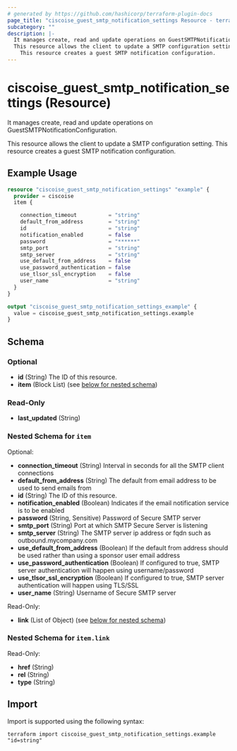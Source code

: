 ```yaml
---
# generated by https://github.com/hashicorp/terraform-plugin-docs
page_title: "ciscoise_guest_smtp_notification_settings Resource - terraform-provider-ciscoise"
subcategory: ""
description: |-
  It manages create, read and update operations on GuestSMTPNotificationConfiguration.
  This resource allows the client to update a SMTP configuration setting.
    This resource creates a guest SMTP notification configuration.
---
```


# ciscoise_guest_smtp_notification_settings (Resource)

It manages create, read and update operations on GuestSMTPNotificationConfiguration.
  
  This resource allows the client to update a SMTP configuration setting.
  This resource creates a guest SMTP notification configuration.

## Example Usage

```terraform
resource "ciscoise_guest_smtp_notification_settings" "example" {
  provider = ciscoise
  item {

    connection_timeout          = "string"
    default_from_address        = "string"
    id                          = "string"
    notification_enabled        = false
    password                    = "******"
    smtp_port                   = "string"
    smtp_server                 = "string"
    use_default_from_address    = false
    use_password_authentication = false
    use_tlsor_ssl_encryption    = false
    user_name                   = "string"
  }
}

output "ciscoise_guest_smtp_notification_settings_example" {
  value = ciscoise_guest_smtp_notification_settings.example
}
```

<!-- schema generated by tfplugindocs -->
## Schema

### Optional

- **id** (String) The ID of this resource.
- **item** (Block List) (see [below for nested schema](#nestedblock--item))

### Read-Only

- **last_updated** (String)

<a id="nestedblock--item"></a>
### Nested Schema for `item`

Optional:

- **connection_timeout** (String) Interval in seconds for all the SMTP client connections
- **default_from_address** (String) The default from email address to be used to send emails from
- **id** (String) The ID of this resource.
- **notification_enabled** (Boolean) Indicates if the email notification service is to be enabled
- **password** (String, Sensitive) Password of Secure SMTP server
- **smtp_port** (String) Port at which SMTP Secure Server is listening
- **smtp_server** (String) The SMTP server ip address or fqdn such as outbound.mycompany.com
- **use_default_from_address** (Boolean) If the default from address should be used rather than using a sponsor user email address
- **use_password_authentication** (Boolean) If configured to true, SMTP server authentication will happen using username/password
- **use_tlsor_ssl_encryption** (Boolean) If configured to true, SMTP server authentication will happen using TLS/SSL
- **user_name** (String) Username of Secure SMTP server

Read-Only:

- **link** (List of Object) (see [below for nested schema](#nestedatt--item--link))

<a id="nestedatt--item--link"></a>
### Nested Schema for `item.link`

Read-Only:

- **href** (String)
- **rel** (String)
- **type** (String)

## Import

Import is supported using the following syntax:

```shell
terraform import ciscoise_guest_smtp_notification_settings.example "id=string"
```
